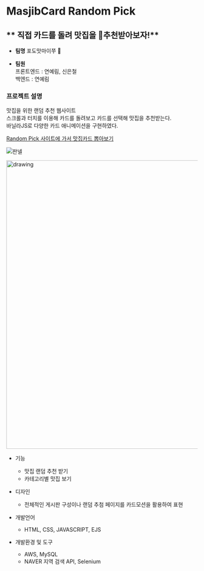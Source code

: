 # MasjibCard Random Pick

## ** 직접 카드를 돌려 맛집을 :star2:추천받아보자!**


- **팀명** 
포도맛마이쭈 :grapes:

- **팀원**   
 프론트엔드 :  연예림, 신은철 <br />
 백엔드 : 연예림
 
 ### 프로젝트 설명
맛집을 위한 랜덤 추천 웹사이트 <br />
스크롤과 터치를 이용해 카드를 돌려보고 카드를 선택해 맛집을 추천받는다. <br />
바닐라JS로 다양한 카드 애니메이션을 구현하였다.
 
 <a href = "http://3.36.229.145:3000/">Random Pick 사이트에 가서 맛집카드 뽑아보기<a/>
 
![판넬](https://user-images.githubusercontent.com/99879845/202459685-24582c27-a0c0-4b60-8a4e-79c75f9572fa.png)

<img src="https://user-images.githubusercontent.com/99879845/203458266-ff38cd27-fa3c-4057-8d02-befd1e16a045.png" alt="drawing" width="760"/>

 
- 기능
  - 맛집 랜덤 추천 받기
  - 카테고리별 맛집 보기

- 디자인   
  - 전체적인 게시판 구성이나 랜덤 추첨 페이지를 카드모션을 활용하여 표현
 
- 개발언어   
  - HTML, CSS, JAVASCRIPT, EJS

- 개발환경 및 도구
  - AWS, MySQL
  - NAVER 지역 검색 API, Selenium
